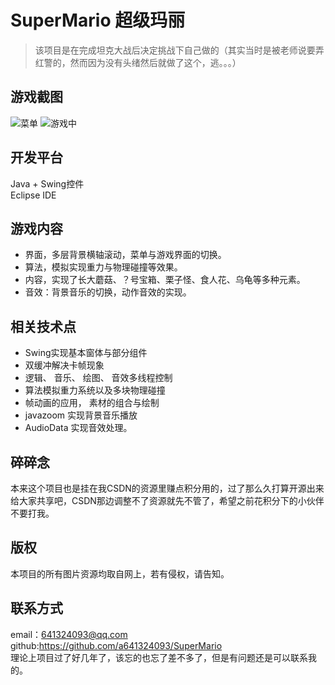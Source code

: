 # SuperMario 超级玛丽
> 该项目是在完成坦克大战后决定挑战下自己做的（其实当时是被老师说要弄红警的，然而因为没有头绪然后就做了这个，逃。。。）
## 游戏截图
![菜单](https://github.com/a641324093/SuperMario/raw/master/mdImg/supermario_menu.jpg)
![游戏中](https://github.com/a641324093/SuperMario/raw/master/mdImg/supermario_play.jpg)
## 开发平台
Java + Swing控件  
Eclipse IDE

## 游戏内容
 - 界面，多层背景横轴滚动，菜单与游戏界面的切换。
 - 算法，模拟实现重力与物理碰撞等效果。
 - 内容，实现了长大蘑菇、？号宝箱、栗子怪、食人花、乌龟等多种元素。
 - 音效：背景音乐的切换，动作音效的实现。

## 相关技术点
 - Swing实现基本窗体与部分组件
 - 双缓冲解决卡帧现象
 - 逻辑、 音乐、 绘图、 音效多线程控制
 - 算法模拟重力系统以及多块物理碰撞
 - 帧动画的应用， 素材的组合与绘制
 - javazoom 实现背景音乐播放
 - AudioData 实现音效处理。
 
## 碎碎念
本来这个项目也是挂在我CSDN的资源里赚点积分用的，过了那么久打算开源出来给大家共享吧，CSDN那边调整不了资源就先不管了，希望之前花积分下的小伙伴不要打我。

## 版权
本项目的所有图片资源均取自网上，若有侵权，请告知。

## 联系方式
email：641324093@qq.com  
github:https://github.com/a641324093/SuperMario  
理论上项目过了好几年了，该忘的也忘了差不多了，但是有问题还是可以联系我的。


